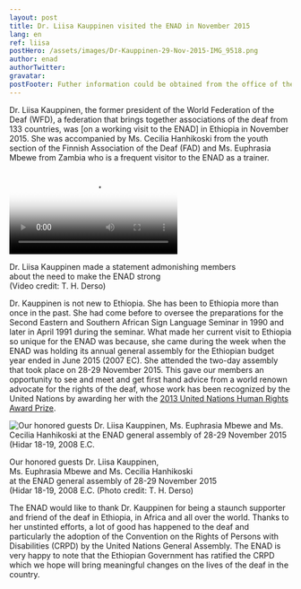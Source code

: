 ```yaml
---
layout: post
title: Dr. Liisa Kauppinen visited the ENAD in November 2015
lang: en
ref: liisa
postHero: /assets/images/Dr-Kauppinen-29-Nov-2015-IMG_9518.png
author: enad
authorTwitter: 
gravatar: 
postFooter: Futher information could be obtained from the office of the ENAD at +251-111-222517 or at <a href="mailto:enadet1972@gmail.com">enadet1972@gmail.com</a>
---
```


Dr. Liisa Kauppinen, the former president of the World Federation of the Deaf (WFD), a federation that brings together associations of the deaf from 133 countries, was [on a working visit to the ENAD] in Ethiopia in November 2015. She was accompanied by Ms. Cecilia Hanhikoski from the youth section of the Finnish Association of the Deaf (FAD) and Ms. Euphrasia Mbewe from Zambia who is a frequent visitor to the ENAD as a trainer.

<div class="bordered pull-left tiny">
	<video src="{{ base }}/assets/images/LiisaK-28-Nov-2015.mp4" controls="controls" 
        poster="{{ base }}/assets/images/LiisaK-28-Nov-2015.png" 
        class="img-responsive center-block">
  </video>
  <div class="caption text-center">
    <p>
      Dr. Liisa Kauppinen made a statement admonishing members<br/> about the need to make the ENAD strong<br/> (Video credit: T. H. Derso)
    </p>
  </div>
</div>

Dr. Kauppinen is not new to Ethiopia. She has been to Ethiopia more than once in the past. She had come before to oversee the preparations for the Second Eastern and Southern African Sign Language Seminar in 1990 and later in April 1991 during the seminar. What made her current visit to Ethiopia so unique for the ENAD was because, she came during the week when the ENAD was holding its annual general assembly for the Ethiopian budget year ended in June 2015 (2007 EC). She attended the two-day assembly that took place on 28-29 November 2015. This gave our members an opportunity to see and meet and get first hand advice from a world renown advocate for the rights of the deaf, whose work has been recognized by the United Nations by awarding her with the [2013 United Nations Human Rights Award Prize](https://wfdeaf.org/news/former-wfd-president-liisa-kauppinen-receives-2013-united-nations-human-rights-award-prize-2/). 

<div class="bordered pull-right tiny">
	<img src="{{ base }}/assets/images/ENAD-GA-28-Nov-2015-guests.png"
	alt="Our honored guests Dr. Liisa Kauppinen, Ms. Euphrasia Mbewe and Ms. Cecilia Hanhikoski at the ENAD general assembly of 28-29 November 2015 (Hidar 18-19, 2008 E.C."
	class='img-responsive center-block' />
	<p class="caption text-center">
		Our honored guests Dr. Liisa Kauppinen, <br/>
		Ms. Euphrasia Mbewe and Ms. Cecilia Hanhikoski <br/>
		at the ENAD general assembly of 28-29 November 2015<br/>
		(Hidar 18-19, 2008 E.C. (Photo credit: T. H. Derso)
	</p>
</div>

The ENAD would like to thank Dr. Kauppinen for being a staunch supporter and friend of the deaf in Ethiopia, in Africa and all over the world. Thanks to her unstinted efforts, a lot of good has happened to the deaf and particularly the adoption of the Convention on the Rights of Persons with Disabilities (CRPD) by the United Nations General Assembly. The ENAD is very happy to note that the Ethiopian Government has ratified the CRPD which we hope will bring meaningful changes on the lives of the deaf in the country.
